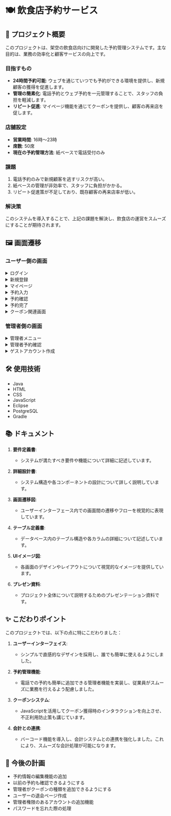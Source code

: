 # 🍽️ 飲食店予約サービス

## 📌 プロジェクト概要

このプロジェクトは、架空の飲食店向けに開発した予約管理システムです。主な目的は、業務の効率化と顧客サービスの向上です。

### 目指すもの
- **24時間予約可能**: ウェブを通じていつでも予約ができる環境を提供し、新規顧客の獲得を促進します。
- **管理の簡素化**: 電話予約とウェブ予約を一元管理することで、スタッフの負担を軽減します。
- **リピート促進**: マイページ機能を通じてクーポンを提供し、顧客の再来店を促します。

### 店舗設定
- **営業時間**: 16時～23時
- **席数**: 50席
- **現在の予約管理方法**: 紙ベースで電話受付のみ

### 課題
1. 電話予約のみで新規顧客を逃すリスクが高い。
2. 紙ベースの管理が非効率で、スタッフに負担がかかる。
3. リピート促進策が不足しており、既存顧客の再来店率が低い。

### 解決策
このシステムを導入することで、上記の課題を解決し、飲食店の運営をスムーズにすることが期待されます。

## 🖼️ 画面遷移

### ユーザー側の画面

<details>
<summary>ログイン</summary>
<br>
ユーザーも管理者もここからログインします。
<br><br>
<img src="BookSystem/images/login.png" alt="ログイン">
</details>

<details>
<summary>新規登録</summary>
<br>
こちらから会員登録をします。
<br><br>
<img src="BookSystem/images/create.png" alt="新規登録">
</details>

<details>
<summary>マイページ</summary>
<br>
ユーザーのホーム画面です。予約情報、ユーザー情報が確認できます。
<br><br>
<img src="BookSystem/images/mypage.png" alt="マイページ">
</details>

<details>
<summary>予約入力</summary>
<br>
ここから予約情報の入力をします。  
   
人数はカウント方式、予約日はカレンダー形式、予約時間は16時-23時のプルダウン方式です。
<br><br>
<img src="BookSystem/images/form.png" alt="予約入力">
</details>

<details>
<summary>予約確認</summary>
<br>
先ほど入力した情報が表示されます。
<br><br>
<img src="BookSystem/images/check.png" alt="予約確認">
</details>

<details>
<summary>予約完了</summary>
<br>
ここでデータベースに予約情報が挿入されます。
<br><br>
<img src="BookSystem/images/comp.png" alt="予約完了">
</details>

<details>
<summary>クーポン関連画面</summary>
<br>
<details>
<summary>クーポン一覧</summary>
<br>
獲得したクーポンが表示されます。  
   
クーポンの抽選は1日3回までに設定しています。
<br><br>
<img src="BookSystem/images/couponlist.png" alt="クーポン一覧">
</details>

<details>
<summary>ルーレット</summary>
<br>
画面を開くとルーレットが回ります。  
   
回転に合わせてドラムロールがなるようになっています。  
またブラウザの戻るボタンを押しても不正利用ができないようになっています。
<br><br>
<img src="BookSystem/images/couponlot.png" alt="ルーレット">
</details>

<details>
<summary>クーポン詳細</summary>
<br>
選択したクーポンの詳細を確認できます。  
   
   有効期限は自動的に取得日から3か月後に設定されます。
<br><br>
<img src="BookSystem/images/coupondetail.png" alt="クーポン詳細">
</details>

<details>
<summary>クーポン使用</summary>
<br>
詳細画面で「今すぐ使う」を押すとデータベースからクーポンが削除されます。  
   
   バーコードが表示され店側で処理できるようになっています。
<br><br>
<img src="BookSystem/images/used.png" alt="クーポン使用">
</details>
</details>

### 管理者側の画面

<details>
<summary>管理者メニュー</summary>
<br>
予約の一覧を日付検索できる機能と、ゲスト予約ができる機能があります。
<br><br>
<img src="BookSystem/images/adminmenu.png" alt="管理者メニュー">
</details>

<details>
<summary>管理者予約確認</summary>
<br>
選択した日の予約の一覧が表示されます。
<br><br>
<img src="BookSystem/images/adminlist.png" alt="管理者予約確認">
</details>

<details>
<summary>ゲストアカウント作成</summary>
<br>
ゲストアカウントを作成し、そのアカウントで予約を取ることができます。  

   電話予約を受けた時に使用される想定です。
<br><br>
<img src="BookSystem/images/admincreate.png" alt="ゲストアカウント作成">
</details>

## 🛠️ 使用技術

- Java
- HTML
- CSS
- JavaScript
- Eclipse
- PostgreSQL
- Gradle

## 📚 ドキュメント

1. **要件定義書**:
   - システムが満たすべき要件や機能について詳細に記述しています。

2. **詳細設計書**:
   - システム構造や各コンポーネントの設計について詳しく説明しています。

3. **画面遷移図**:
   - ユーザーインターフェース内での画面間の遷移やフローを視覚的に表現しています。

4. **テーブル定義書**:
   - データベース内のテーブル構造や各カラムの詳細について記述しています。

5. **UIイメージ図**:
   - 各画面のデザインやレイアウトについて視覚的なイメージを提供しています。

6. **プレゼン資料**:
   - プロジェクト全体について説明するためのプレゼンテーション資料です。

## ✨ こだわりポイント

このプロジェクトでは、以下の点に特にこだわりました：

1. **ユーザーインターフェイス**:
   - シンプルで直感的なデザインを採用し、誰でも簡単に使えるようにしました。

2. **予約管理機能**:
   - 電話での予約も簡単に追加できる管理者機能を実装し、従業員がスムーズに業務を行えるよう配慮しました。

3. **クーポンシステム**:
   - JavaScriptを活用してクーポン獲得時のインタラクションを向上させ、不正利用防止策も講じています。

4. **会計との連携**:
   - バーコード機能を導入し、会計システムとの連携を強化しました。これにより、スムーズな会計処理が可能になります。

## 🚀 今後の計画

- 予約情報の編集機能の追加
- 以前の予約も確認できるようにする
- 管理者がクーポンの種類を追加できるようにする
- ユーザーの退会ページ作成
- 管理者権限のあるアカウントの追加機能
- パスワードを忘れた際の処理
